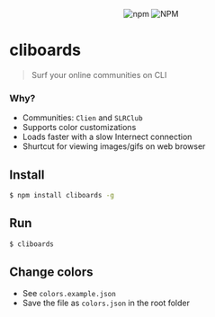 <p align="center">
<img alt="npm" src="https://img.shields.io/npm/v/cliboards">
<img alt="NPM" src="https://img.shields.io/npm/l/cliboards">
<p>

# cliboards

> Surf your online communities on CLI

### Why?

-   Communities: `Clien` and `SLRClub`
-   Supports color customizations
-   Loads faster with a slow Internect connection
-   Shurtcut for viewing images/gifs on web browser

## Install

```bash
$ npm install cliboards -g
```

## Run

```bash
$ cliboards
```

## Change colors

-   See `colors.example.json`
-   Save the file as `colors.json` in the root folder
